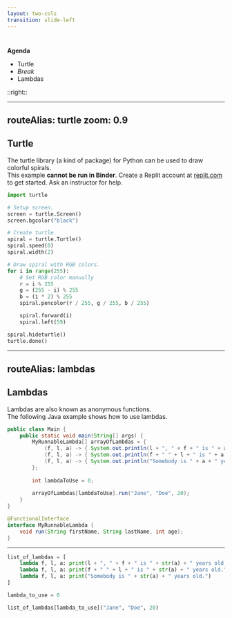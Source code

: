```yaml
---
layout: two-cols
transition: slide-left
---
```


# <DateTitle offset=9 />

<StartupBadge />

**Agenda**

- Turtle
- *Break*
- Lambdas

::right::

<Toc minDepth=2 maxDepth=3 mode="onlyCurrentTree" />

---
routeAlias: turtle
zoom: 0.9
---

## Turtle

The turtle library (a kind of package) for Python can be used to draw colorful spirals.  
This example **cannot be run in Binder**. Create a Replit account at [replit.com](https://replit.com/) to get started. Ask an instructor for help.

```py
import turtle

# Setup screen.
screen = turtle.Screen()
screen.bgcolor("black")

# Create turtle.
spiral = turtle.Turtle()
spiral.speed(0)
spiral.width(2)

# Draw spiral with RGB colors.
for i in range(255):
    # Set RGB color manually
    r = i % 255
    g = (255 - i) % 255
    b = (i * 2) % 255
    spiral.pencolor(r / 255, g / 255, b / 255)

    spiral.forward(i)
    spiral.left(59)

spiral.hideturtle()
turtle.done()
```

<!-- This example requires a GUI. -->

---
routeAlias: lambdas
---

## Lambdas

Lambdas are also known as anonymous functions.  
The following Java example shows how to use lambdas.

```java {monaco-run} {autorun:false}
public class Main {
    public static void main(String[] args) {
        MyRunnableLambda[] arrayOfLambdas = {
            (f, l, a) -> { System.out.println(l + ", " + f + " is " + a + " years old."); }, 
            (f, l, a) -> { System.out.println(f + " " + l + " is " + a + " years old."); }, 
            (f, l, a) -> { System.out.println("Somebody is " + a + " years old."); }
        };
        
        int lambdaToUse = 0;
        
        arrayOfLambdas[lambdaToUse].run("Jane", "Doe", 20);
    }
}

@FunctionalInterface
interface MyRunnableLambda {
    void run(String firstName, String lastName, int age);
}
```

---

```python {monaco-run} {autorun:false}
list_of_lambdas = [
    lambda f, l, a: print(l + ", " + f + " is " + str(a) + " years old."), 
    lambda f, l, a: print(f + " " + l + " is " + str(a) + " years old."), 
    lambda f, l, a: print("Somebody is " + str(a) + " years old.")
]

lambda_to_use = 0

list_of_lambdas[lambda_to_use]("Jane", "Doe", 20)
```
